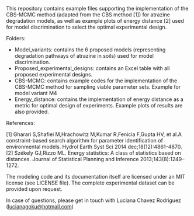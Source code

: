 This repository contains example files supporting the implementation of the CBS-MCMC method (adapted from the CBS method [1]) for atrazine degradation models, as well as example plots of energy distance [2] used for model discrimination to select the optimal experimental design. 

Folders:

- Model_variants: contains the 6 proposed models (representing degradation pathways of atrazine in soils) used for model discrimination.
- Proposed_experimental_designs: contains an Excel table with all proposed experimental designs.
- CBS-MCMC: contains example codes for the implementation of the CBS-MCMC method for sampling viable parameter sets. Example for model variant M4
- Energy_distance: contains the implementation of energy distance as a metric for optimal design of experiments. Example plots of results are also provided. 

References:

[1] Gharari S,Shafiei M,Hrachowitz M,Kumar R,Fenicia F,Gupta HV, et al.A constraint-based search algorithm for parameter identification of environmental models. Hydrol Earth Syst Sci 2014 dec;18(12):4861–4870.
[2] Székely GJ,Rizzo ML. Energy statistics: A class of statistics based on distances. Journal of Statistical Planning and Inference 2013;143(8):1249–1272.

The modeling code and its documentation itself are licensed under an MIT license (see LICENSE file). The complete experimental dataset can be provided upon request.

In case of questions, please get in touch with Luciana Chavez Rodriguez (lucianagoku@hotmail.com)
